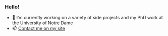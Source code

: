 ### Hello!

- 🔭 I’m currently working on a variety of side projects and my PhD work at the University of Notre Dame
- 📫 [Contact me on my site](https://www.zachariahcarmichael.com/contact)

<!-- - 🌱 I’m currently learning ...
- ⚡ Fun fact: ...
- 💬 Ask me about -->
